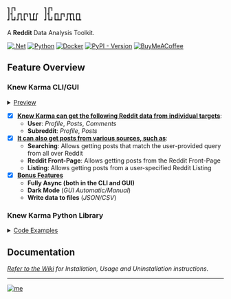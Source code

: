 ```
┓┏┓         ┓┏┓         
┃┫ ┏┓┏┓┓┏┏  ┃┫ ┏┓┏┓┏┳┓┏┓
┛┗┛┛┗┗ ┗┻┛  ┛┗┛┗┻┛ ┛┗┗┗┻
```

A **Reddit** Data Analysis Toolkit.

[![.Net](https://img.shields.io/badge/Visual%20Basic%20.NET-5C2D91?style=flat&logo=.net&logoColor=white)](https://github.com/search?q=repo%3Abellingcat%2Fknewkarma++language%3A%22Visual+Basic+.NET%22&type=code) [![Python](https://img.shields.io/badge/Python-3670A0?style=flat&logo=python&logoColor=ffdd54)](https://github.com/search?q=repo%3Abellingcat%2Fknewkarma++language%3APython&type=code) [![Docker](https://img.shields.io/badge/Dockefile-%230db7ed.svg?style=flat&logo=docker&logoColor=white)](https://github.com/search?q=repo%3Abellingcat%2Fknewkarma++language%3ADockerfile&type=code) [![PyPI - Version](https://img.shields.io/pypi/v/knewkarma?style=flat&logo=pypi&logoColor=ffdd54&label=PyPI&labelColor=3670A0&color=3670A0)](https://pypi.org/project/knewkarma)  [![BuyMeACoffee](https://img.shields.io/badge/Buy%20Me%20a%20Coffee-ffdd00?style=flat&logo=buy-me-a-coffee&logoColor=black)](https://buymeacoffee.com/_rly0nheart)

## Feature Overview

### Knew Karma CLI/GUI

<details>
    <summary style="text-decoration: underline;">Preview </summary>

```commandline
Usage: knewkarma [-h] [--runtime-prof] [-pct {WALL,CPU}]
                 [-pss {ttot,tsub,tavg,ncall,name,lineno,builtin,threadid,tt_perc,tsub_perc}]
                 [-s {controversial,new,top,best,hot,rising}] [-l LIMIT] [-j]
                 [-c] [-d] [-v]
                 {user,subreddit,posts} ...

┏━━━━━━━━━━━━━━━━━━━━━━━━━━━━━━━━━━━━━━━━━━━━━━━━━━━━━━━━━━━━━━━━━━━━━━━━━━━━┓
┃                           Knew Karma CLI                                   ┃
┗━━━━━━━━━━━━━━━━━━━━━━━━━━━━━━━━━━━━━━━━━━━━━━━━━━━━━━━━━━━━━━━━━━━━━━━━━━━━┛

▌ A Reddit Data Analysis Toolkit.

Positional Arguments:
  {user,subreddit,posts}
                        Operation mode
    user                User operations
    subreddit           Subreddit operations
    posts               Posts operations

Options:
  -h, --help            show this help message and exit
  --runtime-prof        (dev) enable runtime profiler.
  -pct, --prof-clock-type {WALL,CPU}
                        set profiler clock type (default: CPU)
  -pss, --prof-stats-sort {ttot,tsub,tavg,ncall,name,lineno,builtin,threadid,tt_perc,tsub_perc}
                        profiler stats sort criterion (default: ncall)
  -s, --sort {controversial,new,top,best,hot,rising}
                        Bulk data sort criterion
  -l, --limit LIMIT     Bulk data output limit
  -j, --json            Write data to a JSON file.
  -c, --csv             Write data to a CSV file.
  -d, --debug           Run Knew Karma in debug mode.
  -v, --version         show program's version number and exit

┏━━━━━━━━━━━━━━━━━━━━━━━━━━━━━━━━━━━━━━━━━━━━━━━━━━━━━━━━━━━━━━━━━━━━━━━━━━━━┓
┃                              by Richard Mwewa                              ┃
┗━━━━━━━━━━━━━━━━━━━━━━━━━━━━━━━━━━━━━━━━━━━━━━━━━━━━━━━━━━━━━━━━━━━━━━━━━━━━┛

 MIT License

 Copyright © 2023 Richard Mwewa

 Permission is hereby granted, free of charge, to any person obtaining a copy
 of this software and associated documentation files (the "Software"), to dea
 in the Software without restriction, including without limitation the rights
 to use, copy, modify, merge, publish, distribute, sublicense, and/or sell
 copies of the Software, and to permit persons to whom the Software is
 furnished to do so, subject to the following conditions:

 The above copyright notice and this permission notice shall be included in a
 copies or substantial portions of the Software.

 THE SOFTWARE IS PROVIDED "AS IS", WITHOUT WARRANTY OF ANY KIND, EXPRESS OR
 IMPLIED, INCLUDING BUT NOT LIMITED TO THE WARRANTIES OF MERCHANTABILITY,
 FITNESS FOR A PARTICULAR PURPOSE AND NONINFRINGEMENT. IN NO EVENT SHALL THE
 AUTHORS OR COPYRIGHT HOLDERS BE LIABLE FOR ANY CLAIM, DAMAGES OR OTHER
 LIABILITY, WHETHER IN AN ACTION OF CONTRACT, TORT OR OTHERWISE, ARISING FROM
 OUT OF OR IN CONNECTION WITH THE SOFTWARE OR THE USE OR OTHER DEALINGS IN TH
 SOFTWARE.
```

</details>

- [x] **<ins>Knew Karma can get the following Reddit data from individual targets</ins>**:
    * **User**: *Profile*, *Posts*, *Comments*
    * **Subreddit**: *Profile*, *Posts*
- [x] **<ins>It can also get posts from various sources, such as</ins>**:
    * **Searching**: Allows getting posts that match the user-provided query from all over Reddit
    * **Reddit Front-Page**: Allows getting posts from the Reddit Front-Page
    * **Listing**: Allows getting posts from a user-specified Reddit Listing
- [x] **<ins>Bonus Features</ins>**
    * **Fully Async (both in the CLI and GUI)**
    * **Dark Mode** (*GUI Automatic/Manual*)
    * **Write data to files** (*JSON/CSV*)

### Knew Karma Python Library

<details>
    <summary style="text-decoration: underline;">Code Examples</summary>

#### Get User Data

```python
import asyncio
import aiohttp
from knewkarma import RedditUser


# Define an asynchronous function to fetch User
async def async_user(username: str, data_limit: int, data_sort: str):
    # Initialize a RedditUser object with the specified username, data limit, and sorting criteria
    user = RedditUser(username=username, data_limit=data_limit, data_sort=data_sort)

    # Establish an asynchronous HTTP session
    async with aiohttp.ClientSession() as session:
        # Fetch user's profile
        profile = await user.profile(session=session)

        # Fetch user's posts
        posts = await user.posts(session=session)

        # Fetch user's comments
        comments = await user.comments(session=session)

        print(profile)
        print(posts)
        print(comments)


# Run the asynchronous function with a specified username, data limit, and sorting parameter
asyncio.run(async_user(username="automoderator", data_limit=100, data_sort="all"))
```

#### Get Subreddit Data

````python
import asyncio
import aiohttp
from knewkarma import RedditSub


# Define an asynchronous function to fetch Subreddit data
async def async_subreddit(subreddit_name: str, data_limit: int, data_sort: str):
    # Initialize a RedditSub object with the specified subreddit, data limit, and sorting criteria
    subreddit = RedditSub(
        subreddit=subreddit_name, data_limit=data_limit, data_sort=data_sort
    )

    # Create an asynchronous HTTP session
    async with aiohttp.ClientSession() as session:
        # Fetch subreddit's profile
        profile = await subreddit.profile(session=session)

        # Fetch subreddit's posts
        posts = await subreddit.posts(session=session)

        print(profile)
        print(posts)


# Run the asynchronous function with specified subreddit name, data limit, and sorting criteria
asyncio.run(
    async_subreddit(subreddit_name="MachineLearning", data_limit=100, data_sort="top")
)
````

#### Get Posts

```python
import asyncio
import aiohttp
from knewkarma import RedditPosts


# Define an asynchronous function to fetch Reddit posts
async def async_posts(limit: int, sort: str):
    # Initialize RedditPosts with the specified limit and sorting criteria
    posts = RedditPosts(limit=limit, sort=sort)

    # Create an asynchronous HTTP session
    async with aiohttp.ClientSession() as session:
        # Fetch front page posts
        front_page_posts = await posts.front_page(session=session)
        # Fetch posts from a specified listing ('best')
        listing_posts = await posts.listing(listings_name="best", session=session)
        # Fetch posts that match the specified search query 'covid-19'
        search_results = await posts.search(query="covid-19", session=session)

        print(front_page_posts)
        print(listing_posts)
        print(search_results)


# Run the asynchronous function with a specified limit and sorting parameter
asyncio.run(async_posts(limit=100, sort="all"))
```

</details>

## Documentation

*[Refer to the Wiki](https://github.com/bellingcat/knewkarma/wiki) for Installation, Usage and Uninstallation
instructions.*
***
[![me](https://github.com/bellingcat/knewkarma/assets/74001397/efd19c7e-9840-4969-b33c-04087e73e4da)](https://about.me/rly0nheart)

